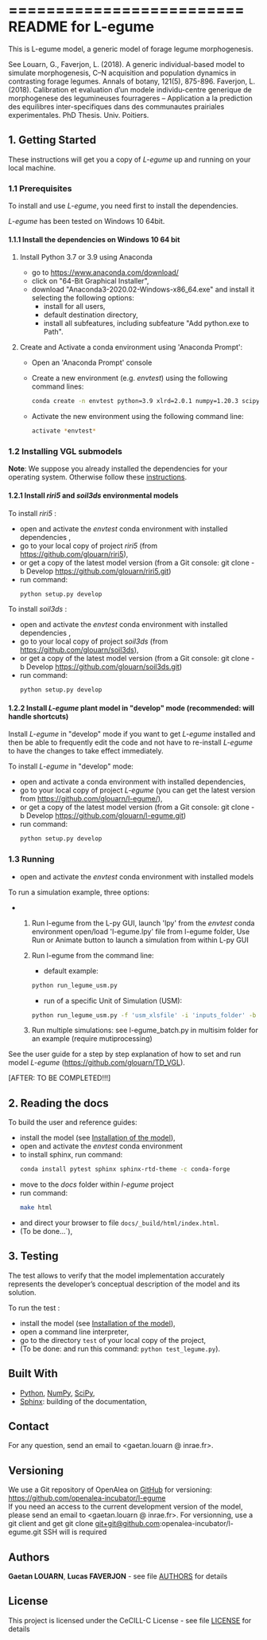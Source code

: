 =========================
README for L-egume
=========================

This is L-egume model, a generic model of forage legume morphogenesis.

See 
Louarn, G., Faverjon, L. (2018). A generic individual-based model to simulate morphogenesis, C–N acquisition and population dynamics in contrasting forage legumes. Annals of botany, 121(5), 875-896.
Faverjon, L. (2018). Calibration et evaluation d’un modele individu-centre generique de morphogenese des legumineuses fourrageres – Application a la prediction des equilibres inter-specifiques dans des communautes prairiales  experimentales. PhD Thesis. Univ. Poitiers.



## 1. Getting Started

These instructions will get you a copy of *L-egume* up and running on your local 
machine.

### 1.1 Prerequisites

To install and use *L-egume*, you need first to install the dependencies.

*L-egume* has been tested on Windows 10 64bit.
 
#### 1.1.1 Install the dependencies on Windows 10 64 bit

1. Install Python 3.7 or 3.9 using Anaconda 

    * go to https://www.anaconda.com/download/ 
    * click on "64-Bit Graphical Installer", 
    * download "Anaconda3-2020.02-Windows-x86_64.exe" and install it selecting the following options:
        * install for all users,
        * default destination directory,
        * install all subfeatures, including subfeature "Add python.exe to Path".

		
2. Create and Activate a conda environment using  'Anaconda Prompt':
	* Open an 'Anaconda Prompt' console
	* Create a new environment (e.g. *envtest*) using the following command lines:
		```bash
		conda create -n envtest python=3.9 xlrd=2.0.1 numpy=1.20.3 scipy=1.7.3 pandas=1.3.4 openalea.lpy openalea.mtg alinea.caribu -c conda-forge -c fredboudon
		```
		
	* Activate the new environment using the following command line:
		```bash
		activate *envtest*
		```


	
### 1.2 Installing VGL submodels

__Note__: We suppose you already installed the dependencies for your operating system. Otherwise follow these [instructions](prerequisites "Prerequisites").


#### 1.2.1 Install *riri5* and *soil3ds* environmental models


To install *riri5* :

* open and activate the *envtest* conda environment with installed dependencies ,
* go to your local copy of project *riri5* (from https://github.com/glouarn/riri5),
* or get a copy of the latest model version (from a Git console: git clone -b Develop https://github.com/glouarn/riri5.git)
* run command: 
	```bash
	python setup.py develop
	```


To install *soil3ds* :

* open and activate the *envtest* conda environment with installed dependencies ,
* go to your local copy of project *soil3ds* (from https://github.com/glouarn/soil3ds),
* or get a copy of the latest model version (from a Git console: git clone -b Develop https://github.com/glouarn/soil3ds.git)
* run command: 
	```bash
	python setup.py develop
	```


#### 1.2.2 Install *L-egume* plant model in "develop" mode (recommended: will handle shortcuts)

Install *L-egume* in "develop" mode if you want to get *L-egume* installed and then 
be able to frequently edit the code and not have to re-install *L-egume* to have the 
changes to take effect immediately.

To install *L-egume* in "develop" mode:

* open and activate a conda environment with installed dependencies,
* go to your local copy of project *L-egume* (you can get the latest version from https://github.com/glouarn/l-egume/),
* or get a copy of the latest model version (from a Git console: git clone -b Develop https://github.com/glouarn/l-egume.git)
* run command: 
	```bash
	python setup.py develop
	```


### 1.3 Running


* open and activate the *envtest* conda environment with installed models

To run a simulation example, three options:

* 1. Run l-egume from the L-py GUI,
	 launch 'lpy' from the *envtest* conda environment 
	 open/load 'l-egume.lpy' file from l-egume folder,
	 Use Run or Animate button to launch a simulation from within L-py GUI
	 
  2. Run l-egume from the command line: 
		- default example:
		```bash
		python run_legume_usm.py
		```
		- run of a specific Unit of Simulation (USM):
		```bash
		python run_legume_usm.py -f 'usm_xlsfile' -i 'inputs_folder' -b 'usm_spreasheet_name' -u 'usmID' -o 'outputs_folder'
		```
		
  
  3. Run multiple simulations: see l-egume_batch.py in multisim folder for an example (require mutiprocessing)

See the user guide for a step by step explanation of how to set and run model *L-egume* (https://github.com/glouarn/TD_VGL).



[AFTER: TO BE COMPLETED!!!]



## 2. Reading the docs

To build the user and reference guides:

* install the model (see [Installation of the model](installing "Installing")), 
* open and activate the *envtest* conda environment
* to install sphinx, run command: 
	```bash
	conda install pytest sphinx sphinx-rtd-theme -c conda-forge
	```
* move to the *docs* folder within *l-egume* project
* run command:
	```bash
	make html
	```
* and direct your browser to file `docs/_build/html/index.html`.
* (To be done...`),



## 3. Testing

The test allows to verify that the model implementation accurately 
represents the developer’s conceptual description of the model and its solution.


To run the test :

* install the model (see [Installation of the model](installing "Installing")), 
* open a command line interpreter,
* go to the directory `test` of your local copy of the project,
* (To be done: and run this command: `python test_legume.py`).

## Built With

* [Python](http://www.python.org/), [NumPy](http://www.numpy.org/), [SciPy](http://www.scipy.org/), 
* [Sphinx](http://sphinx-doc.org/): building of the documentation, 



## Contact

For any question, send an email to <gaetan.louarn @ inrae.fr>.

## Versioning

We use a Git repository of OpenAlea on [GitHub](https://github.com/openalea-incubator/) for 
versioning: https://github.com/openalea-incubator/l-egume  
If you need an access to the current development version of the model, please send 
an email to <gaetan.louarn @ inrae.fr>.
For versionning, use a git client and get git clone git+git@github.com:openalea-incubator/l-egume.git SSH will is required

## Authors

**Gaetan LOUARN**, **Lucas FAVERJON** - see file [AUTHORS](AUTHORS) for details

## License

This project is licensed under the CeCILL-C License - see file [LICENSE](LICENSE) for details
